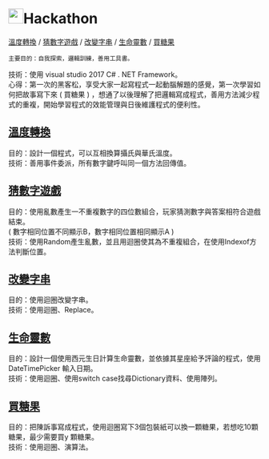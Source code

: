 # <img src=https://static.wixstatic.com/media/5a71f2_0f4c475255a540eeafdb78445852d7fe~mv2.png/v1/fill/w_170,h_170,al_c,usm_0.66_1.00_0.01/5a71f2_0f4c475255a540eeafdb78445852d7fe~mv2.png height=30></img>Hackathon
[溫度轉換](https://github.com/KuanTsai/C-Sharp-practice/tree/master/Hackathon20180226/%E6%BA%AB%E5%BA%A6%E8%BD%89%E6%8F%9B) / 
[猜數字遊戲](https://github.com/KuanTsai/C-Sharp-practice/tree/master/Hackathon20180226/%E7%8C%9C%E6%95%B8%E5%AD%97%E9%81%8A%E6%88%B2) / 
[改變字串](https://github.com/KuanTsai/C-Sharp-practice/tree/master/Hackathon20180226/%E6%94%B9%E8%AE%8A%E5%AD%97%E4%B8%B2) / 
[生命靈數](https://github.com/KuanTsai/C-Sharp-practice/tree/master/Hackathon20180226/%E7%94%9F%E5%91%BD%E9%9D%88%E6%95%B8) / 
[買糖果](https://github.com/KuanTsai/C-Sharp-practice/tree/master/Hackathon20180226/%E8%B2%B7%E7%B3%96%E6%9E%9C)

    主要目的：自我探索，邏輯訓練，善用工具書。
技術：使用 visual studio 2017 C# . NET Framework。  
心得：第一次的黑客松，享受大家一起寫程式一起動腦解題的感覺，第一次學習如何把故事寫下來 ( 買糖果 ) ，想通了以後理解了把邏輯寫成程式，善用方法減少程式的重複，開始學習程式的效能管理與日後維護程式的便利性。

## [溫度轉換](https://github.com/KuanTsai/C-Sharp-practice/tree/master/Hackathon20180226/%E6%BA%AB%E5%BA%A6%E8%BD%89%E6%8F%9B)
目的：設計一個程式，可以互相換算攝氏與華氏溫度。  
技術：善用事件委派，所有數字鍵呼叫同一個方法回傳值。  

## [猜數字遊戲](https://github.com/KuanTsai/C-Sharp-practice/tree/master/Hackathon20180226/%E7%8C%9C%E6%95%B8%E5%AD%97%E9%81%8A%E6%88%B2)
目的：使用亂數產生一不重複數字的四位數組合，玩家猜測數字與答案相符合遊戲結束。  
( 數字相同位置不同顯示B，數字相同位置相同顯示A )  
技術：使用Random產生亂數，並且用迴圈使其為不重複組合，在使用Indexof方法判斷位置。  

## [改變字串](https://github.com/KuanTsai/C-Sharp-practice/tree/master/Hackathon20180226/%E6%94%B9%E8%AE%8A%E5%AD%97%E4%B8%B2)
目的：使用迴圈改變字串。  
技術：使用迴圈、Replace。  

## [生命靈數](https://github.com/KuanTsai/C-Sharp-practice/tree/master/Hackathon20180226/%E7%94%9F%E5%91%BD%E9%9D%88%E6%95%B8)
目的：設計一個使用西元生日計算生命靈數，並依據其星座給予評論的程式，使用 DateTimePicker 輸入日期。  
技術：使用迴圈、使用switch case找尋Dictionary資料、使用陣列。  

## [買糖果](https://github.com/KuanTsai/C-Sharp-practice/tree/master/Hackathon20180226/%E8%B2%B7%E7%B3%96%E6%9E%9C)
目的：把陳訴事寫成程式，使用迴圈寫下3個包裝紙可以換一顆糖果，若想吃10顆糖果，最少需要買y 顆糖果。  
技術：使用迴圈、演算法。  
